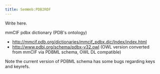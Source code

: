 ```yaml
---
title: SemWeb:PDB2RDF
---
```


Write here.

mmCIF pdbx dictionary (PDB's ontology)

-   <http://mmcif.pdb.org/dictionaries/mmcif_pdbx.dic/Index/index.html>
-   <http://www.pdbj.org/schema/pdbx-v32.owl> (OWL version converted
    from mmCIF via PDBML schema, OWL DL compatible)

Note the current version of PDBML schema has some bugs regarding keys
and keyrefs.
